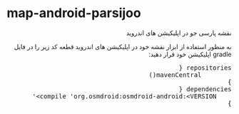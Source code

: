 # map-android-parsijoo
<p dir="rtl">
نقشه پارسی جو در اپلیکیشن های اندروید
</p>

<p dir="rtl">
به منظور استفاده از ابزار نقشه خود در اپلیکیشن های اندروید قطعه کد زیر را در فایل gradle اپلیکیشن خود قرار دهید:
</p>
<div class="highlight highlight-source-groovy" style="direction: rtl;"><pre>repositories {
        mavenCentral()
}
dependencies {
 	compile <span class="pl-s"><span class="pl-pds">'</span>org.osmdroid:osmdroid-android:&lt;VERSION&gt;<span class="pl-pds">'</span></span>
}</pre></div>
